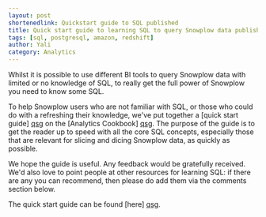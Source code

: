 ```yaml
---
layout: post
shortenedlink: Quickstart guide to SQL published
title: Quick start guide to learning SQL to query Snowplow data published
tags: [sql, postgresql, amazon, redshift]
author: Yali
category: Analytics
---
```


Whilst it is possible to use different BI tools to query Snowplow data with limited or no knowledge of SQL, to really get the full power of Snowplow you need to know some SQL. 

To help Snowplow users who are not familiar with SQL, or those who could do with a refreshing their knowledge, we've put together a [quick start guide] [qsg] on the [Analytics Cookbook] [qsg]. The purpose of the guide is to get the reader up to speed with all the core SQL concepts, especially those that are relevant for slicing and dicing Snowplow data, as quickly as possible.

We hope the guide is useful. Any feedback would be gratefully received. We'd also love to point people at other resources for learning SQL: if there are any you can recommend, then please do add them via the comments section below.

The quick start guide can be found [here] [qsg].

[qsg]: /analytics/tools-and-techniques/beginners-guide-to-using-sql-to-query-snowplow-data.html